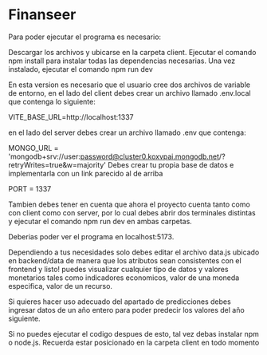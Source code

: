 # Finanseer

Para poder ejecutar el programa es necesario:

Descargar los archivos y ubicarse en la carpeta client.
Ejecutar el comando npm install para instalar todas las dependencias necesarias.
Una vez instalado, ejecutar el comando npm run dev

En esta version es necesario que el usuario cree dos archivos de variable de entorno,
en el lado del client debes crear un archivo llamado .env.local que contenga lo siguiente:

VITE_BASE_URL=http://localhost:1337

en el lado del server debes crear un archivo llamado .env que contenga:

MONGO_URL = 'mongodb+srv://user:password@cluster0.koxvpai.mongodb.net/?retryWrites=true&w=majority'
Debes crear tu propia base de datos e implementarla con un link parecido al de arriba

PORT = 1337

Tambien debes tener en cuenta que ahora el proyecto cuenta tanto como con client como con server, por lo cual debes abrir dos terminales distintas y ejecutar el comando npm run dev en ambas carpetas.

Deberias poder ver el programa en localhost:5173.


Dependiendo a tus necesidades solo debes editar el archivo data.js ubicado en backend/data de manera que los atributos sean consistentes con el frontend y listo! puedes visualizar cualquier tipo de datos y valores monetarios tales como indicadores economicos, valor de una moneda especifica, valor de un recurso.

Si quieres hacer uso adecuado del apartado de predicciones debes ingresar datos de un año entero para poder predecir los valores del año siguiente.

Si no puedes ejecutar el codigo despues de esto, tal vez debas instalar npm o node.js. 
Recuerda estar posicionado en la carpeta client en todo momento
